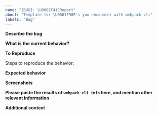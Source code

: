 ```yaml
---
name: "[BUG]: \U0001F41EReport"
about: "Template for \U0001F98E's you encounter with webpack-cli"
labels: "Bug"
---
```


**Describe the bug**

<!-- A 💯 way to do this is to provide your configuration via a GitHub gist and/or to use markdown when describing which commands you used when the error occurred! Be precise and clear in your description of the bug. -->

**What is the current behavior?**

<!-- This is where you elaborate on the current behavior of the cli, how it behaves normally differing from the previous version/build you did. -->

**To Reproduce**

Steps to reproduce the behavior:

<!-- See https://stackoverflow.com/help/minimal-reproducible-example for information on how to create good reproductions -->

**Expected behavior**

<!-- A clear and concise description of what you expected to happen. -->

**Screenshots**

<!-- If applicable, add screenshots to help explain your problem. -->

**Please paste the results of `webpack-cli info` here, and mention other relevant information**

**Additional context**

<!-- Add any other context about the problem here like linking to a similar issue you might think is the cause. -->
